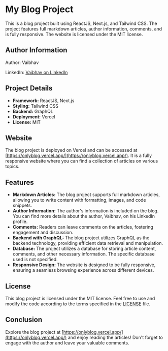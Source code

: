 # My Blog Project

This is a blog project built using ReactJS, Next.js, and Tailwind CSS. The project features full markdown articles, author information, comments, and is fully responsive. The website is licensed under the MIT license.

## Author Information

Author: Vaibhav

LinkedIn: [Vaibhav on LinkedIn](https://www.linkedin.com/in/shanuv000/)

## Project Details

- **Framework:** ReactJS, Next.js
- **Styling:** Tailwind CSS
- **Backend:** GraphQL
- **Deployment:** Vercel
- **License:** MIT

## Website

The blog project is deployed on Vercel and can be accessed at [https://onlyblog.vercel.app/](https://onlyblog.vercel.app/). It is a fully responsive website where you can find a collection of articles on various topics.

## Features

- **Markdown Articles:** The blog project supports full markdown articles, allowing you to write content with formatting, images, and code snippets.
- **Author Information:** The author's information is included on the blog. You can find more details about the author, Vaibhav, on his LinkedIn profile.
- **Comments:** Readers can leave comments on the articles, fostering engagement and discussion.
- **Backend with GraphQL:** The blog project utilizes GraphQL as the backend technology, providing efficient data retrieval and manipulation.
- **Database:** The project utilizes a database for storing article content, comments, and other necessary information. The specific database used is not specified.
- **Responsive Design:** The website is designed to be fully responsive, ensuring a seamless browsing experience across different devices.

## License

This blog project is licensed under the MIT license. Feel free to use and modify the code according to the terms specified in the [LICENSE](LICENSE) file.

## Conclusion

Explore the blog project at [https://onlyblog.vercel.app/](https://onlyblog.vercel.app/) and enjoy reading the articles! Don't forget to engage with the author and leave your valuable comments.
